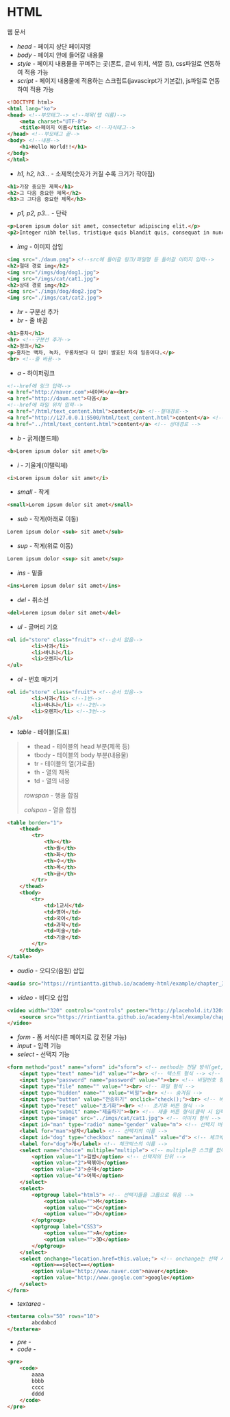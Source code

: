 # HTML
웹 문서
- *head* - 페이지 상단 페이지명
- *body* - 페이지 안에 들어갈 내용물
- *style* - 페이지 내용물을 꾸며주는 곳(폰트, 글씨 위치, 색깔 등), css파일로 연동하여 적용 가능
- *script* - 페이지 내용물에 적용하는 스크립트(javascirpt가 기본값), js파일로 연동하여 적용 가능
```html
<!DOCTYPE html>
<html lang="ko">
<head> <!--부모태그--> <!--제목(탭 이름)-->
    <meta charset="UTF-8">
    <title>페이지 이름</title> <!--자식태그-->
</head> <!--부모태그 끝-->
<body> <!--내용-->
    <h1>Hello World!!</h1>
</body>
</html>
```
- *h1, h2, h3...* - 소제목(숫자가 커질 수록 크기가 작아짐)
```html
<h1>가장 중요한 제목</h1>
<h2>그 다음 중요한 제목</h2>
<h3>그 그다음 중요한 제목</h3>
```
- *p1, p2, p3...* - 단락
```html
<p>Lorem ipsum dolor sit amet, consectetur adipiscing elit.</p>
<p2>Integer nibh tellus, tristique quis blandit quis, consequat in nunc.</p>
```
- *img* - 이미지 삽입
```html
<img src="./daum.png"> <!--src에 들어갈 링크/파일명 등 들어갈 이미지 입력-->
<h2>절대 경로 img</h2>
<img src="/imgs/dog/dog1.jpg">
<img src="/imgs/cat/cat1.jpg">
<h2>상대 경로 img</h2>
<img src="./imgs/dog/dog2.jpg">
<img src="./imgs/cat/cat2.jpg">
```
- *hr* - 구분선 추가
- *br* - 줄 바꿈
```html
<h1>홍차</h1>
<hr> <!--구분선 추가-->
<h2>정의</h2>
<p>홍차는 백차, 녹차, 우롱차보다 더 많이 발효된 차의 일종이다.</p>
<br> <!--줄 바꿈-->
```
- *a* - 하이퍼링크
```html
<!--href에 링크 입력-->
<a href="http://naver.com">네이버</a><br>
<a href="http://daum.net">다음</a>
<!--href에 파일 위치 입력-->
<a href="/html/text_content.html">content</a> <!--절대경로-->
<a href="http://127.0.0.1:5500/html/text_content.html">content</a> <!--절대경로-->
<a href="../html/text_content.html">content</a> <!-- 상대경로 -->
```
- *b* - 굵게(볼드체)
```html
<b>Lorem ipsum dolor sit amet</b>
```
- *i* - 기울게(이탤릭체)
```html
<i>Lorem ipsum dolor sit amet</i>
```
- *small* - 작게
```html
<small>Lorem ipsum dolor sit amet</small>
```
- *sub* - 작게(아래로 이동)
```html
Lorem ipsum dolor <sub> sit amet</sub>
```
- *sup* - 작게(위로 이동)
```html
Lorem ipsum dolor <sup> sit amet</sup>
```
- *ins* - 밑줄
```html
<ins>Lorem ipsum dolor sit amet</ins>
```
- *del* - 취소선
```html
<del>Lorem ipsum dolor sit amet</del>
```
- *ul* - 글머리 기호
```html
<ul id="store" class="fruit"> <!--순서 없음-->
        <li>사과</li>
        <li>바나나</li>
        <li>오렌지</li>
</ul>
```
- *ol* - 번호 매기기
```html
<ol id="store" class="fruit"> <!--순서 있음-->
        <li>사과</li> <!--1번-->
        <li>바나나</li> <!--2번-->
        <li>오렌지</li> <!--3번-->
</ol>
```
- *table* - 테이블(도표)
> - thead - 테이블의 head 부분(제목 등)
> - tbody - 테이블의 body 부분(내용물)
> - tr - 테이블의 열(가로줄)
> - th - 열의 제목
> - td - 열의 내용
> 
> *rowspan* - 행을 합침
> 
> *colspan* - 열을 합침
```html
<table border="1">
    <thead>
        <tr>
            <th></th>
            <th>월</th>
            <th>화</th>
            <th>수</th>
            <th>목</th>
            <th>금</th>
        </tr>
    </thead>
    <tbody>
        <tr>
            <td>1교시</td>
            <td>영어</td>
            <td>국어</td>
            <td>과학</td>
            <td>미술</td>
            <td>기술</td>
        </tr>
    </tbody>
</table>
```

- *audio* - 오디오(음원) 삽입
```html
<audio src="https://rintiantta.github.io/academy-html/example/chapter_3/Kalimba.mp3" controls="controls"></audio>
```

- *video* - 비디오 삽입
```html
<video width="320" controls="controls" poster="http://placehold.it/320x180">
    <source src="https://rintiantta.github.io/academy-html/example/chapter_3/Wildlife.mp4" type="video/mp4">
</video>
```

- *form* - 폼 서식(다른 페이지로 값 전달 가능)
- *input* - 입력 기능
- *select* - 선택지 기능
```html
<form method="post" name="sform" id="sform"> <!-- method는 전달 방식(get, post) -->
    <input type="text" name="id" value=""><br> <!-- 텍스트 형식 --> <!-- value는 입력 값 -->
    <input type="password" name="password" value=""><br> <!-- 비밀번호 형식(입력 값이 마스킹됨) -->
    <input type="file" name="" value=""><br> <!-- 파일 형식 -->
    <input type="hidden" name="" value="비밀"><br> <!-- 숨겨짐 -->
    <input type="button" value="전송하기" onclick="check();"><br> <!-- 버튼 형식 -->
    <input type="reset" value="초기화"><br> <!-- 초기화 버튼 형식 -->
    <input type="submit" name="제출하기"><br> <!-- 제출 버튼 형식(클릭 시 입력 값을 다른 페이지로 전송) -->
    <input type="image" src="../imgs/cat/cat1.jpg"> <!-- 이미지 형식 -->
    <input id="man" type="radio" name="gender" value="m"> <!-- 선택지 버튼 형식 -->
    <label for="man">남자</label> <!-- 선택지의 이름 -->
    <input id="dog" type="checkbox" name="animal" value="d"> <!-- 체크박스 형식 -->
    <label for="dog">개</label> <!-- 체크박스의 이름 -->
    <select name="choice" multiple="multiple"> <!-- multiple은 스크롤 없이 전체를 보여줌 -->
        <option value="1">김밥</option> <!-- 선택지의 단위 -->
        <option value="2">떡볶이</option>
        <option value="3">순대</option>
        <option value="4">어묵</option>
    </select>
    <select>
        <optgroup label="html5"> <!-- 선택지들을 그룹으로 묶음 -->
            <option value="">M</option>
            <option value="">C</option>
            <option value="">D</option>
        </optgroup>
        <optgroup label="CSS3">
            <option value="">A</option>
            <option value="">3D</option>
        </optgroup>
    </select>
    <select onchange="location.href=this.value;"> <!-- onchange는 선택 시 작동(현재 "window.open(this.value);"와 같은 기능) -->
        <option>==select==</option>
        <option value="http://www.naver.com">naver</option>
        <option value="http://www.google.com">google</option>
    </select>
</form>
```

- *textarea* - 
```html
<textarea cols="50" rows="10">
        abcdabcd
</textarea>
```

- *pre* - 
- *code* - 
```html
<pre>
    <code>
        aaaa
        bbbb
        cccc
        dddd
    </code>
</pre>
```